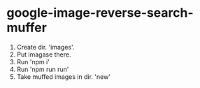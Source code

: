 # google-image-reverse-search-muffer

1. Create dir. 'images'.
2. Put imagase there.
3. Run 'npm i'
4. Run 'npm run run'
5. Take muffed images in dir. 'new'
